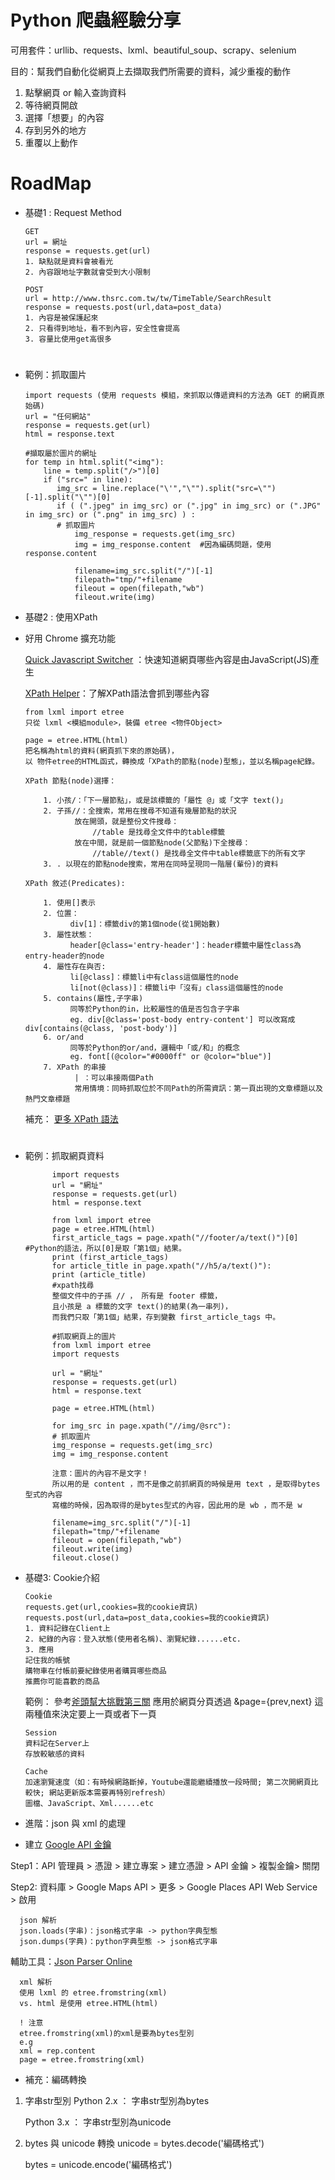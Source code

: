 # Python 爬蟲經驗分享
可用套件：urllib、requests、lxml、beautiful_soup、scrapy、selenium

目的：幫我們自動化從網頁上去擷取我們所需要的資料，減少重複的動作
1. 點擊網頁 or 輸入查詢資料
2. 等待網頁開啟
3. 選擇「想要」的內容
4. 存到另外的地方
5. 重覆以上動作

# RoadMap
- 基礎1 : Request Method

      GET
      url = 網址
      response = requests.get(url)
      1. 缺點就是資料會被看光
      2. 內容跟地址字數就會受到大小限制
      
      POST
      url = http://www.thsrc.com.tw/tw/TimeTable/SearchResult
      response = requests.post(url,data=post_data)
      1. 內容是被保護起來
      2. 只看得到地址，看不到內容，安全性會提高
      3. 容量比使用get高很多
# 
- 範例：抓取圖片

      import requests (使用 requests 模組，來抓取以傳遞資料的方法為 GET 的網頁原始碼)
      url = "任何網站"
      response = requests.get(url)
      html = response.text

      #擷取屬於圖片的網址
      for temp in html.split("<img"): 
          line = temp.split("/>")[0]
          if ("src=" in line):
             img_src = line.replace("\'","\"").split("src=\"")[-1].split("\"")[0]
             if ( (".jpeg" in img_src) or (".jpg" in img_src) or (".JPG" in img_src) or (".png" in img_src) ) :
             # 抓取圖片
                 img_response = requests.get(img_src)
                 img = img_response.content  #因為編碼問題，使用response.content
            
                 filename=img_src.split("/")[-1]
                 filepath="tmp/"+filename
                 fileout = open(filepath,"wb")
                 fileout.write(img)
- 基礎2 : 使用XPath
- 好用 Chrome 擴充功能

     [Quick Javascript Switcher](https://chrome.google.com/webstore/detail/quick-javascript-switcher/geddoclleiomckbhadiaipdggiiccfje) ：快速知道網頁哪些內容是由JavaScript(JS)產生
      
     [XPath Helper](https://chrome.google.com/webstore/detail/xpath-helper/hgimnogjllphhhkhlmebbmlgjoejdpjl?hl=zh-TW)：了解XPath語法會抓到哪些內容

      from lxml import etree    
      只從 lxml <模組module>，裝備 etree <物件Object>  
      
      page = etree.HTML(html)
      把名稱為html的資料(網頁抓下來的原始碼)，
      以 物件etree的HTML函式，轉換成「XPath的節點(node)型態」，並以名稱page紀錄。  
    
      XPath 節點(node)選擇：
    
          1. 小孩/：「下一層節點」，或是該標籤的「屬性 @」或「文字 text()」
          2. 子孫//：全搜索，常用在搜尋不知道有幾層節點的狀況
                 放在開頭，就是整份文件搜尋：
                     //table 是找尋全文件中的table標籤
                 放在中間，就是前一個節點node(父節點)下全搜尋：
                     //table//text() 是找尋全文件中table標籤底下的所有文字
          3. . 以現在的節點node搜索，常用在同時呈現同一階層(輩份)的資料
                   
      XPath 敘述(Predicates):
            
          1. 使用[]表示
          2. 位置：
                div[1]：標籤div的第1個node(從1開始數)
          3. 屬性狀態：
                header[@class='entry-header']：header標籤中屬性class為entry-header的node
          4. 屬性存在與否: 
                li[@class]：標籤li中有class這個屬性的node
                li[not(@class)]：標籤li中「沒有」class這個屬性的node
          5. contains(屬性,子字串)
                同等於Python的in，比較屬性的值是否包含子字串
                eg. div[@class='post-body entry-content'] 可以改寫成 div[contains(@class, 'post-body')]
          6. or/and
                同等於Python的or/and，邏輯中「或/和」的概念
                eg. font[(@color="#0000ff" or @color="blue")]
          7. XPath 的串接
                 | ：可以串接兩個Path
                 常用情境：同時抓取位於不同Path的所需資訊：第一頁出現的文章標題以及熱門文章標題
     補充： [更多 XPath 語法](https://www.w3schools.com/xml/xpath_syntax.asp)                       
# 
- 範例：抓取網頁資料

            import requests
            url = "網址"
            response = requests.get(url)
            html = response.text
      
            from lxml import etree
            page = etree.HTML(html)
            first_article_tags = page.xpath("//footer/a/text()")[0] #Python的語法，所以[0]是取「第1個」結果。
            print (first_article_tags)
            for article_title in page.xpath("//h5/a/text()"):
            print (article_title)
            #xpath找尋
            整個文件中的子孫 // ， 所有是 footer 標籤，
            且小孩是 a 標籤的文字 text()的結果(為一串列)，
            而我們只取「第1個」結果，存到變數 first_article_tags 中。
            
            #抓取網頁上的圖片
            from lxml import etree
            import requests

            url = "網址"
            response = requests.get(url)
            html = response.text

            page = etree.HTML(html)

            for img_src in page.xpath("//img/@src"):
            # 抓取圖片
            img_response = requests.get(img_src)
            img = img_response.content
            
            注意：圖片的內容不是文字！        
            所以用的是 content ，而不是像之前抓網頁的時候是用 text ，是取得bytes型式的內容        
            寫檔的時候，因為取得的是bytes型式的內容，因此用的是 wb ，而不是 w

            filename=img_src.split("/")[-1]
            filepath="tmp/"+filename
            fileout = open(filepath,"wb")
            fileout.write(img)
            fileout.close()
- 基礎3: Cookie介紹

      Cookie
      requests.get(url,cookies=我的cookie資訊)
      requests.post(url,data=post_data,cookies=我的cookie資訊)
      1. 資料記錄在Client上
      2. 紀錄的內容：登入狀態(使用者名稱)、瀏覽紀錄......etc.
      3. 應用
      記住我的帳號
      購物車在付帳前要紀錄使用者購買哪些商品
      推薦你可能喜歡的商品
     範例： 參考[斧頭幫大挑戰第三關](https://github.com/HsuanYuChen/Python-on-web-crawling/blob/master/斧頭幫大挑戰第三關)
     應用於網頁分頁透過 &page={prev,next} 這兩種值來決定要上一頁或者下一頁
     
      Session
      資料記在Server上
      存放較敏感的資料 
      
      Cache
      加速瀏覽速度（如：有時候網路斷掉，Youtube還能繼續播放一段時間; 第二次開網頁比較快; 網站更新版本需要再特別refresh）
      圖檔、JavaScript、Xml......etc
- 進階：json 與 xml 的處理
- 建立 [Google API 金鑰](https://console.developers.google.com/apis/dashboard?project=deft-shade-206507&hl=zh-tw&duration=PT1H)

Step1：API 管理員 > 憑證 > 建立專案 > 建立憑證 > API 金鑰 > 複製金鑰> 關閉

Step2: 資料庫 > Google Maps API > 更多 > Google Places API Web Service > 啟用

      json 解析
      json.loads(字串)：json格式字串 -> python字典型態
      json.dumps(字典)：python字典型態 -> json格式字串
   輔助工具：[Json Parser Online](http://json.parser.online.fr/)
   
      xml 解析
      使用 lxml 的 etree.fromstring(xml)
      vs. html 是使用 etree.HTML(html)
      
      ! 注意
      etree.fromstring(xml)的xml是要為bytes型別
      e.g 
      xml = rep.content 
      page = etree.fromstring(xml)
- 補充：編碼轉換
1. 字串str型別
      Python 2.x ： 字串str型別為bytes
      
      Python 3.x ： 字串str型別為unicode
2. bytes 與 unicode 轉換
      unicode = bytes.decode('編碼格式')
      
      bytes = unicode.encode('編碼格式')
